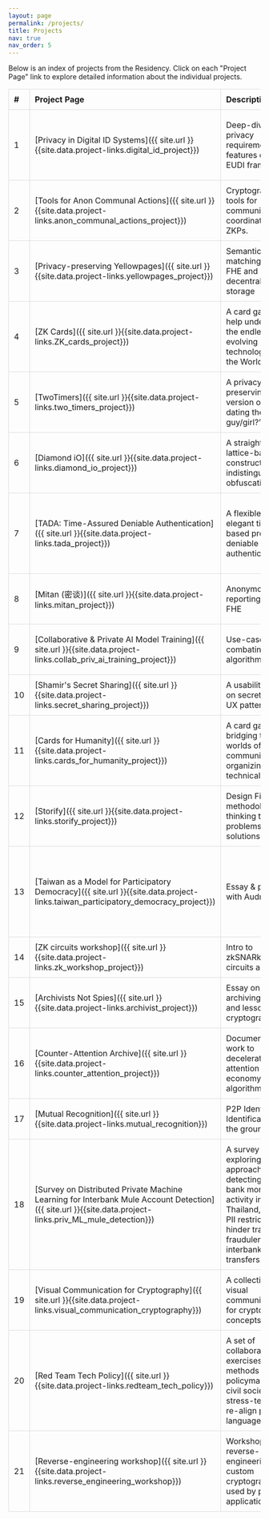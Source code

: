 ```yaml
---
layout: page
permalink: /projects/
title: Projects
nav: true
nav_order: 5
---
```


<style>
  table {
    width: 100%;
    border-collapse: collapse;
    /* table-layout: fixed;  */
  }

  table th, table td {
    border: 1px solid #ddd;
    padding: 10px;
    text-align: left;
  }

  table tr {
    margin-bottom: 10px;
  }

  
</style><!-- <div class="spaced-table"> -->

Below is an index of projects from the Residency. Click on each "Project Page" link to explore detailed information about the individual projects.

| #   | Project Page                                                                                                                                            | Description                                                                                                                                                        | Contributors                                                     | Artifacts                                                                                                                                                                                                                                                                                                                                      | Contact                                                                                                                                                                                                                                                |
| --- | ------------------------------------------------------------------------------------------------------------------------------------------------------- | ------------------------------------------------------------------------------------------------------------------------------------------------------------------ | ---------------------------------------------------------------- | ---------------------------------------------------------------------------------------------------------------------------------------------------------------------------------------------------------------------------------------------------------------------------------------------------------------------------------------------- | ------------------------------------------------------------------------------------------------------------------------------------------------------------------------------------------------------------------------------------------------------ |
| 1   | [Privacy in Digital ID Systems]({{ site.url }}{{site.data.project-links.digital_id_project}})                                                           | Deep-dive into privacy requirements and features of the EUDI framework                                                                                             | Ying Tong, Vishruti Ganesh, Janabel Xia, Riley Wong              | [Slides](https://docs.google.com/presentation/d/1C4D8zK4gAdafgIEW-2m_qDyyT39gWo0mmFYpwmA8N3M), [Github Comment](https://github.com/eu-digital-identity-wallet/eudi-doc-architecture-and-reference-framework/discussions/408?sort=top#discussioncomment-12660315), [ZK Proof Systems Map](https://hackmd.io/@therealyingtong/proof-systems-map) | [yingtong.lai@gmail.com](mailto:yingtong.lai@gmail.com)                                                                                                                                                                                                |
| 2   | [Tools for Anon Communal Actions]({{ site.url }}{{site.data.project-links.anon_communal_actions_project}})                                              | Cryptographic tools for community action coordination using ZKPs.                                                                                                  | Ryan Wang, Violet                                                | [Slides](https://pitch.com/v/anon-coordination-k6d4yx), [Github](https://github.com/ryanycw/anon-coordination)                                                                                                                                                                                                                                 | TG: [@ryanycwEth](https://t.me/ryanycwEth), Discord: @ryanycw.eth, [@ryanycwEth](https://x.com/ryanycwEth)                                                                                                                                             |
| 3   | [Privacy-preserving Yellowpages]({{ site.url }}{{site.data.project-links.yellowpages_project}})                                                         | Semantic matching with FHE and decentralized storage                                                                                                               | Rithikha Rajamohan                                               | [Slides](https://www.canva.com/design/DAGiPuJmLz0/42q_LKJo3vZGS5ITLqr2Vg/edit), [Github](https://github.com/rithikha/FHE-Semantic-Search)                                                                                                                                                                                                      | [@rithikxa\_](https://x.com/rithikxa_), [@rithikha.bsky.social](https://bsky.app/profile/rithikha.bsky.social) [rithikha@v6acolab.org](mailto:rithikha@v6acolab.org)                                                                                   |
| 4   | [ZK Cards]({{ site.url }}{{site.data.project-links.ZK_cards_project}})                                                                                  | A card game to help understand the endless and evolving technologies in the World of ZK                                                                            | Jayaditya Gupta                                                  | [Slides](https://docs.google.com/presentation/d/1gM4o-w3pQdxjQHbF26dQb2ZmDnPV9HZmERfF7vcdIW4/), [Website](https://zk-cards.netlify.app/), [Github](https://github.com/ZK-card/zk-cards), [@zk_cards](https://x.com/zk_cards)                                                                                                                   | [LinkedIn](https://www.linkedin.com/in/jayaditya-gupta-a56454129/), [jayadityagupta11@gmail.com](jayadityagupta11@gmail.com)                                                                                                                           |
| 5   | [TwoTimers]({{ site.url }}{{site.data.project-links.two_timers_project}})                                                                               | A privacy-preserving version of “are we dating the same guy/girl?” concept                                                                                         | Jayaditya Gupta                                                  | [Slides](https://docs.google.com/presentation/d/1gM4o-w3pQdxjQHbF26dQb2ZmDnPV9HZmERfF7vcdIW4/), [Website](https://twotimers.netlify.app/)                                                                                                                                                                                                      | [LinkedIn](https://www.linkedin.com/in/jayaditya-gupta-a56454129/), [jayadityagupta11@gmail.com](mailto:jayadityagupta11@gmail.com)                                                                                                                    |
| 6   | [Diamond iO]({{ site.url }}{{site.data.project-links.diamond_io_project}})                                                                              | A straightforward lattice-based construction of indistinguishability obfuscation (iO)                                                                              | Sora Suegami, Enrico Bottazzi, Pia Park                          | [Slides](https://drive.google.com/file/d/15u2LpwSj8rgCaZMWk_2A1XMGil6XTs61/view?usp=sharing), [Github](https://github.com/MachinaIO/diamond-io)                                                                                                                                                                                                | Twitter: [@machina\_\_io](https://twitter.com/machina__io)                                                                                                                                                                                             |
| 7   | [TADA: Time-Assured Deniable Authentication]({{ site.url }}{{site.data.project-links.tada_project}})                                                    | A flexible and elegant time-based protocol for deniable authentication                                                                                             | Anka Hu                                                          | [Slides](https://docs.google.com/presentation/d/1OvAdNPO_oUCGDmcG0khX9ouZrRqLWZAvVyoq0ywf9LA), [Github](https://github.com/topanisto/timed-commitments), [Circuit WIP](https://github.com/topanisto/tada/), [Blogpost 1](https://hackmd.io/@topo/S1do9kwnke), [Blogpost 2](https://hackmd.io/@topo/HyX2tQDaJx)                                 | TG/Discord: [@topanisto](https://t.me/topanisto), Twitter: [@aka_topo](https://twitter.com/aka_topo), [ankaa@mit.edu](mailto:ankaa@mit.edu)                                                                                                            |
| 8   | [Mitan (密谈)]({{ site.url }}{{site.data.project-links.mitan_project}})                                                                                 | Anonymous reporting using FHE                                                                                                                                      | Emma                                                             | [Github-FHE](https://github.com/emmaguo13/phantom-zone/tree/emma/pnns), [Github-App](https://github.com/emmaguo13/fhe-workplace)                                                                                                                                                                                                               | Twitter: [@emguoz](https://twitter.com/emguoz)                                                                                                                                                                                                         |
| 9   | [Collaborative & Private AI Model Training]({{ site.url }}{{site.data.project-links.collab_priv_ai_training_project}})                                  | Use-cases for combating algorithmic bias                                                                                                                           | Yuriko Nishijima, Val Elefante                                   | [Slides](https://docs.google.com/presentation/d/1zP25V5vyM7FF1PF_Icm9ROwQxvXLiFJ167KSj9SAmCk), [Github](https://github.com/yuriko627/vfl-demo)                                                                                                                                                                                                 | TG/Discord: [@yuriko627](http://t.me/yuriko627), Twitter: [@yurikonishijima](https://twitter.com/yurikonishijima), Discord: @yogival, Signal: velefante22.82, [@velefante22](https://twitter.com/velefante22)                                          |
| 10  | [Shamir's Secret Sharing]({{ site.url }}{{site.data.project-links.secret_sharing_project}})                                                             | A usability study on secret sharing UX patterns                                                                                                                    | Evie Winter                                                      | [Slides](https://hackmd.io/@plaintextdesign/S1Lz7bPiJe#/)                                                                                                                                                                                                                                                                                      | [eviewinter@proton.me](mailto:eviewinter@proton.me), Discord/Signal: @eviewinter.42                                                                                                                                                                    |
| 11  | [Cards for Humanity]({{ site.url }}{{site.data.project-links.cards_for_humanity_project}})                                                              | A card game bridging the worlds of community organizing and technical work                                                                                         | Laura Sinisterra                                                 | [Slides](https://drive.google.com/file/d/15pzClGN3hSVBCrGO8CYk4FTh27K6-7Z-/view?usp=drive_link)                                                                                                                                                                                                                                                | [Website](https://laurasinisterra.com), [Substack](https://theimpermanent.substack.com)                                                                                                                                                                |
| 12  | [Storify]({{ site.url }}{{site.data.project-links.storify_project}})                                                                                    | Design Fiction methodology for thinking through problems and solutions                                                                                             | Āryā Jeipea Karijo                                               | [Video](https://drive.google.com/file/d/1dkupyt3S1Cm4Fzvty31fGjwG293W4SyS/view)                                                                                                                                                                                                                                                                | [Profile](https://500queerscientists.com/arya-jeipea-karijo/)                                                                                                                                                                                          |
| 13  | [Taiwan as a Model for Participatory Democracy]({{ site.url }}{{site.data.project-links.taiwan_participatory_democracy_project}})                       | Essay & podcast with Audrey Tang                                                                                                                                   | Jasmine Sun                                                      | [garbage in, garbage out](https://jasmi.news/p/taiwan-2025), [doing DOGE right ft. audrey tang](https://jasmi.news/p/doing-doge-right-ft-audrey-tang)                                                                                                                                                                                          | [Substack](https://jasmi.news/), Twitter: [@jasminewsun](https://twitter.com/jasminewsun)                                                                                                                                                              |
| 14  | [ZK circuits workshop]({{ site.url }}{{site.data.project-links.zk_workshop_project}})                                                                   | Intro to zkSNARks, ZK circuits and Noir                                                                                                                            | Edu                                                              | [Slides](https://github.com/ed255/sudoku-noir/blob/main/zk-circuits-slides.pdf), [Exercise](https://github.com/ed255/sudoku-noir/)                                                                                                                                                                                                             | -                                                                                                                                                                                                                                                      |
| 15  | [Archivists Not Spies]({{ site.url }}{{site.data.project-links.archivist_project}})                                                                     | Essay on archiving tradition and lessons from cryptography                                                                                                         | Olivia M Ross                                                    | WIP                                                                                                                                                                                                                                                                                                                                            | IG: [@cyberdoula](https://www.instagram.com/cyberdoula/), [Substack](https://femalechesschampion.substack.com), [pandoras_aquarium@riseup.net](mailto:pandoras_aquarium@riseup.net), [oliviamckaylaross@gmail.com](mailto:oliviamckaylaross@gmail.com) |
| 16  | [Counter-Attention Archive]({{ site.url }}{{site.data.project-links.counter_attention_project}})                                                        | Documentation of work to decelerate attention economy algorithms                                                                                                   | Kii Kang                                                         | [Website](https://counter-attention.vercel.app/)                                                                                                                                                                                                                                                                                               | [kiikang@proton.me](mailto:kiikang@proton.me), IG: [@wonkybynight](https://www.instagram.com/wonkybynight/#)                                                                                                                                           |
| 17  | [Mutual Recognition]({{ site.url }}{{site.data.project-links.mutual_recognition}})                                                                      | P2P Identity & Identification from the ground up                                                                                                                   | -                                                                | [Slides](https://drive.proton.me/urls/D9H1GAZE6W#eFrsD3FI9aBt)                                                                                                                                                                                                                                                                                 | -                                                                                                                                                                                                                                                      |
| 18  | [Survey on Distributed Private Machine Learning for Interbank Mule Account Detection]({{ site.url }}{{site.data.project-links.priv_ML_mule_detection}}) | A survey exploring viable approaches to detecting cross-bank money mule activity in Thailand, where PII restrictions hinder tracing fraudulent interbank transfers | Jseam                                                            | [HackMD](https://hackmd.io/@Jp_ZfHMzSfStOm-uHGntdQ/BJCIdTkexx)                                                                                                                                                                                                                                                                                 | -                                                                                                                                                                                                                                                      |
| 19  | [Visual Communication for Cryptography]({{ site.url }}{{site.data.project-links.visual_communication_cryptography}})                                    | A collection of visual communication for cryptography concepts                                                                                                     | CC Liang                                                         | [Slides](https://docs.google.com/presentation/d/1Y4mqrXbmdac4u9mVek5oeAjFm-16nLzYouXbrANoazA/edit#slide=id.g33db8698337_0_44)                                                                                                                                                                                                                  | -                                                                                                                                                                                                                                                      |
| 20  | [Red Team Tech Policy]({{ site.url }}{{site.data.project-links.redteam_tech_policy}})                                                                   | A set of collaborative exercises and methods for policymakers and civil society to stress-test and re-align policy language                                        | Becca Ricks, Jessica Wang, Jern Kunpittaya, Derek Yen, Tara Pham | [Project Demo Slides](https://docs.google.com/presentation/d/1kmxhcUFgW_yKDf3fGru44vWpruZIdHbdBoT4fLIq4hY/edit?usp=sharing), [Workshop Slides](https://docs.google.com/presentation/d/16HgJrNpBvemhyTuHu5hepHNQoqfRiu9zO1RJojlNRV0/edit?usp=sharing)                                                                                           | -                                                                                                                                                                                                                                                      |
| 21  | [Reverse-engineering workshop]({{ site.url }}{{site.data.project-links.reverse_engineering_workshop}})                                                  | Workshop on reverse-engineering custom cryptography used by popular applications                                                                                   | Mona Wang                                                        | [Slides](https://docs.google.com/presentation/d/18dzSd_mIjNusQzK-NJLpFB1lea7Gi6dMvSguVO0BkrE/edit?usp=sharing)                                                                                                                                                                                                                                 | -                                                                                                                                                                                                                                                      |

<!-- </div> -->
